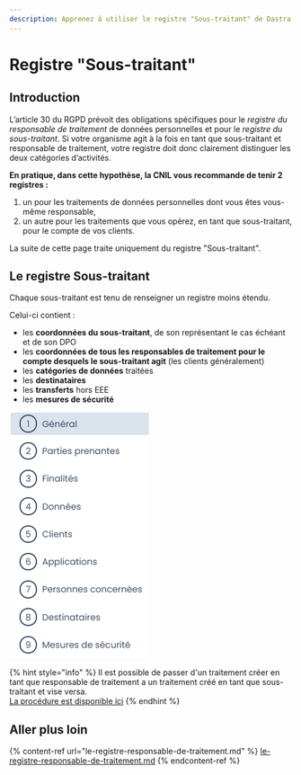 ```yaml
---
description: Apprenez à utiliser le registre "Sous-traitant" de Dastra.
---
```


# Registre "Sous-traitant"

## Introduction

L’article 30 du RGPD prévoit des obligations spécifiques pour le _registre du responsable de traitement_ de données personnelles et pour le _registre du sous-traitant_. Si votre organisme agit à la fois en tant que sous-traitant et responsable de traitement, votre registre doit donc clairement distinguer les deux catégories d’activités.

**En pratique, dans cette hypothèse, la CNIL vous recommande de tenir 2 registres :**

1. un pour les traitements de données personnelles dont vous êtes vous-même responsable,
2. un autre pour les traitements que vous opérez, en tant que sous-traitant, pour le compte de vos clients.

La suite de cette page traite uniquement du registre "Sous-traitant".

## Le registre Sous-traitant

Chaque sous-traitant est tenu de renseigner un registre moins étendu.&#x20;

Celui-ci contient :&#x20;

* les **coordonnées du sous-traitant**, de son représentant le cas échéant et de son DPO&#x20;
* les **coordonnées de tous les responsables de traitement pour le compte desquels le sous-traitant agit** (les clients généralement)
* les **catégories de données** traitées
* les **destinataires**&#x20;
* les **transferts** hors EEE
* les **mesures de sécurité**



![Les différentes sections d'un traitement "sous-traitant" dans Dastra](<../../.gitbook/assets/image (195).png>)

{% hint style="info" %}
Il est possible de passer d'un traitement créer en tant que responsable de traitement a un traitement créé en tant que sous-traitant et vise versa.\
[La procédure est disponible ici](https://doc.dastra.eu/features/editer-le-registre/questions-frequentes#comment-changer-de-type-de-traitement-passer-dun-traitement-creer-en-tant-que-responsable-de-traitem)
{% endhint %}

## Aller plus loin

{% content-ref url="le-registre-responsable-de-traitement.md" %}
[le-registre-responsable-de-traitement.md](le-registre-responsable-de-traitement.md)
{% endcontent-ref %}
